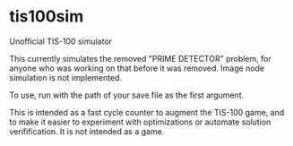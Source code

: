# tis100sim
Unofficial TIS-100 simulator

This currently simulates the removed "PRIME DETECTOR" problem, for anyone who was working on that before it was removed. Image node simulation is not implemented.

To use, run with the path of your save file as the first argument.

This is intended as a fast cycle counter to augment the TIS-100 game, and to make it easier to experiment with optimizations or automate solution verifification. It is not intended as a game.
